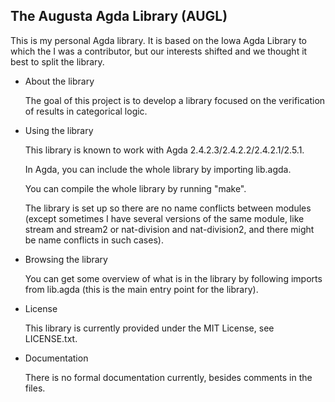 The Augusta Agda Library (AUGL)
-------------------------------

This is my personal Agda library.  It is based on the Iowa Agda
Library to which the I was a contributor, but our interests shifted
and we thought it best to split the library.

- About the library

  The goal of this project is to develop a library focused on the
  verification of results in categorical logic.

- Using the library

  This library is known to work with Agda 2.4.2.3/2.4.2.2/2.4.2.1/2.5.1.

  In Agda, you can include the whole library by importing lib.agda.

  You can compile the whole library by running "make".

  The library is set up so there are no name conflicts between modules
  (except sometimes I have several versions of the same module, like
  stream and stream2 or nat-division and nat-division2, and there
  might be name conflicts in such cases).

- Browsing the library

  You can get some overview of what is in the library by following
  imports from lib.agda (this is the main entry point for the
  library).

- License

  This library is currently provided under the MIT License, see
  LICENSE.txt.

- Documentation

  There is no formal documentation currently, besides comments in the
  files.


